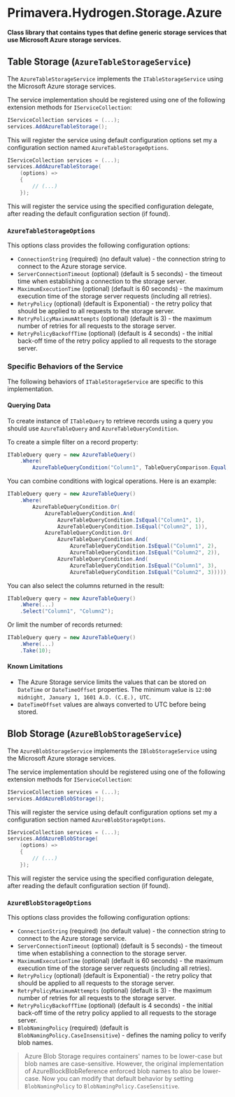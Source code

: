 # Primavera.Hydrogen.Storage.Azure

**Class library that contains types that define generic storage services that use Microsoft Azure storage services.**

## Table Storage (`AzureTableStorageService`)

The `AzureTableStorageService` implements the `ITableStorageService` using the Microsoft Azure storage services.

The service implementation should be registered using one of the following extension methods for `IServiceCollection`:

```csharp
IServiceCollection services = (...);
services.AddAzureTableStorage();
```

This will register the service using default configuration options set my a configuration section named `AzureTableStorageOptions`.

```csharp
IServiceCollection services = (...);
services.AddAzureTableStorage(
    (options) =>
    {
        // (...)
    });
```

This will register the service using the specified configuration delegate, after reading the default configuration section (if found).

### `AzureTableStorageOptions`

This options class provides the following configuration options:

- `ConnectionString` (required) (no default value) - the connection string to connect to the Azure storage service.
- `ServerConnectionTimeout` (optional) (default is 5 seconds) - the timeout time when establishing a connection to the storage server.
- `MaximumExecutionTime` (optional) (default is 60 seconds) - the maximum execution time of the storage server requests (including all retries).
- `RetryPolicy` (optional) (default is Exponential) - the retry policy that should be applied to all requests to the storage server.
- `RetryPolicyMaximumAttempts` (optional) (default is 3) - the maximum number of retries for all requests to the storage server.
- `RetryPolicyBackoffTime` (optional) (default is 4 seconds) - the initial back-off time of the retry policy applied to all requests to the storage server.

### Specific Behaviors of the Service

The following behaviors of `ITableStorageService` are specific to this implementation.

#### Querying Data

To create instance of `ITableQuery` to retrieve records using a query you should use `AzureTableQuery` and `AzureTableQueryCondition`.

To create a simple filter on a record property:

```csharp
ITableQuery query = new AzureTableQuery()
    .Where(
        AzureTableQueryCondition("Column1", TableQueryComparison.Equal, "10"));
```

You can combine conditions with logical operations. Here is an example:

```csharp
ITableQuery query = new AzureTableQuery()
    .Where(
        AzureTableQueryCondition.Or(
            AzureTableQueryCondition.And(
                AzureTableQueryCondition.IsEqual("Column1", 1),
                AzureTableQueryCondition.IsEqual("Column2", 1)),
            AzureTableQueryCondition.Or(
                AzureTableQueryCondition.And(
                    AzureTableQueryCondition.IsEqual("Column1", 2),
                    AzureTableQueryCondition.IsEqual("Column2", 2)),
                AzureTableQueryCondition.And(
                    AzureTableQueryCondition.IsEqual("Column1", 3),
                    AzureTableQueryCondition.IsEqual("Column2", 3)))));
```

You can also select the columns returned in the result:

```csharp
ITableQuery query = new AzureTableQuery()
    .Where(...)
    .Select("Column1", "Column2");
```

Or limit the number of records returned:

```csharp
ITableQuery query = new AzureTableQuery()
    .Where(...)
    .Take(10);
```

#### Known Limitations

- The Azure Storage service limits the values that can be stored on `DateTime` or `DateTimeOffset` properties. The minimum value is `12:00 midnight, January 1, 1601 A.D. (C.E.), UTC`.
- `DateTimeOffset` values are always converted to UTC before being stored.

## Blob Storage (`AzureBlobStorageService`)

The `AzureBlobStorageService` implements the `IBlobStorageService` using the Microsoft Azure storage services.

The service implementation should be registered using one of the following extension methods for `IServiceCollection`:

```csharp
IServiceCollection services = (...);
services.AddAzureBlobStorage();
```

This will register the service using default configuration options set my a configuration section named `AzureBlobStorageOptions`.

```csharp
IServiceCollection services = (...);
services.AddAzureBlobStorage(
    (options) =>
    {
        // (...)
    });
```

This will register the service using the specified configuration delegate, after reading the default configuration section (if found).

### `AzureBlobStorageOptions`

This options class provides the following configuration options:

- `ConnectionString` (required) (no default value) - the connection string to connect to the Azure storage service.
- `ServerConnectionTimeout` (optional) (default is 5 seconds) - the timeout time when establishing a connection to the storage server.
- `MaximumExecutionTime` (optional) (default is 60 seconds) - the maximum execution time of the storage server requests (including all retries).
- `RetryPolicy` (optional) (default is Exponential) - the retry policy that should be applied to all requests to the storage server.
- `RetryPolicyMaximumAttempts` (optional) (default is 3) - the maximum number of retries for all requests to the storage server.
- `RetryPolicyBackoffTime` (optional) (default is 4 seconds) - the initial back-off time of the retry policy applied to all requests to the storage server.
- `BlobNamingPolicy` (required) (default is `BlobNamingPolicy.CaseInsensitive`) - defines the naming policy to verify blob names.

> Azure Blob Storage requires containers' names to be lower-case but blob names are case-sensitive. However, the original implementation of AzureBlockBlobReference enforced blob names to also be lower-case. Now you can modify that default behavior by setting `BlobNamingPolicy` to `BlobNamingPolicy.CaseSensitive`.